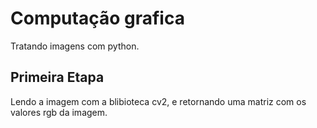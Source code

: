 # Computação grafica

Tratando imagens com python.

## Primeira Etapa 

Lendo a imagem com a blibioteca cv2, e retornando uma matriz com os valores rgb da imagem.

